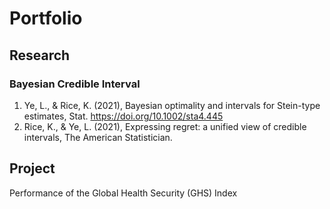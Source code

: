 # Portfolio
## Research
### Bayesian Credible Interval
1. Ye, L., & Rice, K. (2021), Bayesian optimality and intervals for Stein-type estimates, Stat. https://doi.org/10.1002/sta4.445
2. Rice, K., & Ye, L. (2021), Expressing regret: a unified view of credible intervals, The American Statistician.
## Project
Performance of the Global Health Security (GHS) Index
